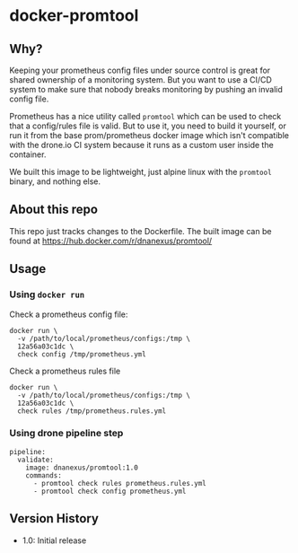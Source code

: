 # docker-promtool

## Why?

Keeping your prometheus config files under source control is great for shared ownership of a monitoring system.  But you want to use a CI/CD system to make sure that nobody breaks monitoring by pushing an invalid config file.

Prometheus has a nice utility called `promtool` which can be used to check that a config/rules file is valid.  But to use it, you need to build it yourself, or run it from the base prom/prometheus docker image which isn't compatible with the drone.io CI system because it runs as a custom user inside the container.

We built this image to be lightweight, just alpine linux with the `promtool` binary, and nothing else.

## About this repo

This repo just tracks changes to the Dockerfile.  The built image can be found at https://hub.docker.com/r/dnanexus/promtool/

## Usage

### Using `docker run`

Check a prometheus config file:

```
docker run \
  -v /path/to/local/prometheus/configs:/tmp \
  12a56a03c1dc \
  check config /tmp/prometheus.yml
```

Check a prometheus rules file

```
docker run \
  -v /path/to/local/prometheus/configs:/tmp \
  12a56a03c1dc \
  check rules /tmp/prometheus.rules.yml
```

### Using drone pipeline step

```
pipeline:
  validate:
    image: dnanexus/promtool:1.0
    commands:
      - promtool check rules prometheus.rules.yml
      - promtool check config prometheus.yml
```

## Version History

* 1.0: Initial release
